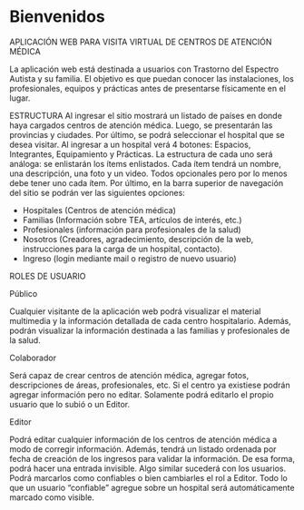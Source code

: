 # Bienvenidos
APLICACIÓN WEB PARA VISITA VIRTUAL DE CENTROS DE ATENCIÓN MÉDICA

La aplicación web está destinada a usuarios con Trastorno del Espectro Autista y su familia. El objetivo es que puedan conocer las instalaciones, los profesionales, equipos y prácticas antes de presentarse físicamente en el lugar.

ESTRUCTURA
Al ingresar el sitio mostrará un listado de países en donde haya cargados centros de atención médica. Luego, se presentarán las provincias y ciudades. Por último, se podrá seleccionar el hospital que se desea visitar.
Al ingresar a un hospital verá 4 botones: Espacios, Integrantes, Equipamiento y Prácticas.
La estructura de cada uno será análoga: se enlistarán los ítems enlistados. Cada ítem tendrá un nombre, una descripción, una foto y un video. Todos opcionales pero por lo menos debe tener uno cada ítem.
Por último, en la barra superior de navegación del sitio se podrán ver las siguientes opciones:
- Hospitales (Centros de atención médica)
- Familias (Información sobre TEA, artículos de interés, etc.)
- Profesionales (información para profesionales de la salud)
- Nosotros (Creadores, agradecimiento, descripción de la web, instrucciones para la carga de un hospital, contacto).
- Ingreso (login mediante mail o registro de nuevo usuario)

ROLES DE USUARIO

Público

Cualquier visitante de la aplicación web podrá visualizar el material multimedia y la información detallada de cada centro hospitalario.
Además, podrán visualizar la información destinada a las familias y profesionales de la salud.

Colaborador

Será capaz de crear centros de atención médica, agregar fotos, descripciones de áreas, profesionales, etc. Si el centro ya existiese podrán agregar información pero no editar. Solamente podrá editarlo el propio usuario que lo subió o un Editor.

Editor

Podrá editar cualquier información de los centros de atención médica a modo de corregir información. Además, tendrá un listado ordenada por fecha de creación de los ingresos para validar la información. De esa forma, podrá hacer una entrada invisible. Algo similar sucederá con los usuarios. Podrá marcarlos como confiables o bien cambiarles el rol a Editor. Todo lo que un usuario “confiable” agregue sobre un hospital será automáticamente marcado como visible.
